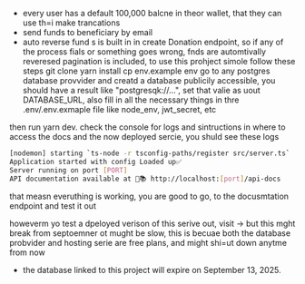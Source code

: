 
- every user has a default 100,000 balcne in theor wallet, that they can use th=i make trancations
- send funds to beneficiary by email
- auto reverse fund s is built in in create Donation endpoint, so if any of the process fials or something goes wrong, fnds are automtivally reveresed
pagination is included,
to use this prohject simole follow these steps
git  clone
yarn install
cp env.example env
go to any postgres database provvider and creatd a database publicily accessible, you should have a result like "postgresqk://...", set that valie as uout
DATABASE_URL, also fill in all the necessary things in thre .env/.env.exmaple file like node_env, jwt_secret, etc

then run yarn dev.
check the console for logs and sintructions in where to access the docs and the now deployed sercie, you shuld see these logs

```bash
[nodemon] starting `ts-node -r tsconfig-paths/register src/server.ts`
Application started with config Loaded up✅
Server running on port [PORT]
API documentation available at 📝📚 http://localhost:[port]/api-docs
```

that measn everuthing is working, you are good to go, to the docusmtation endpoint and test it out

howeverm yo test a dpeloyed verison of this serive out, visit -> but this mght break from septoemner ot mught be slow, this is becuae both the database probvider and hosting serie are free plans, and might shi=ut down anytme from now
- the database linked to this project will expire on September 13, 2025. 
